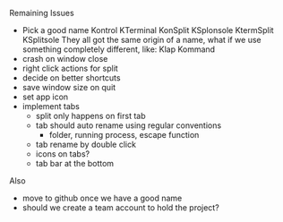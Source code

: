 Remaining Issues

- Pick a good name
Kontrol
KTerminal
KonSplit
KSplonsole
KtermSplit
KSplitsole
They all got the same origin of a name, what if we use something completely different, like:
Klap
Kommand
- crash on window close
- right click actions for split
- decide on better shortcuts
- save window size on quit
- set app icon
- implement tabs
   - split only happens on first tab
   - tab should auto rename using regular conventions
      - folder, running process, escape function
   - tab rename by double click
   - icons on tabs?
   - tab bar at the bottom

Also
- move to github once we have a good name
- should we create a team account to hold the project?
